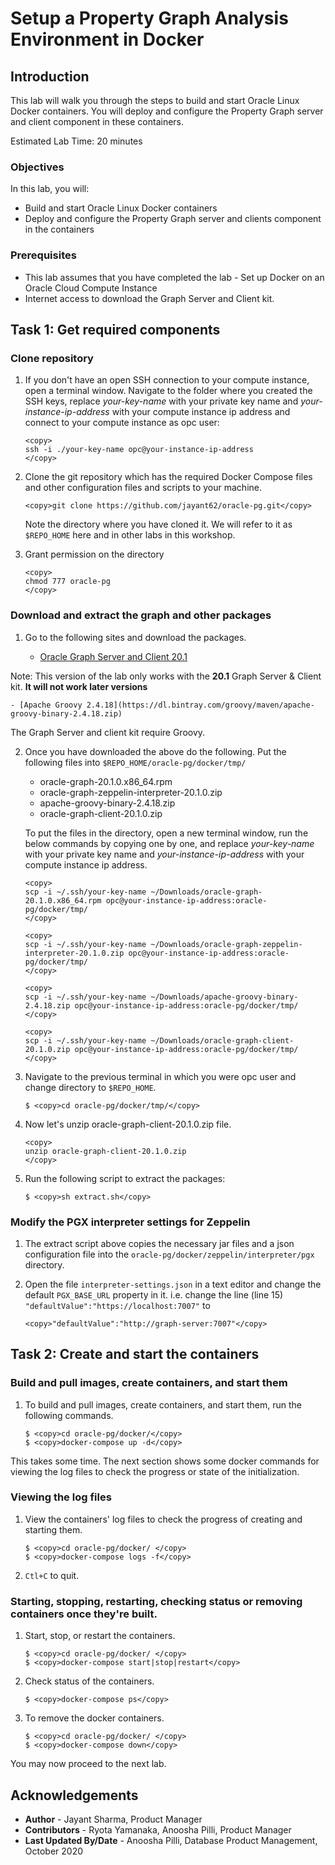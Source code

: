 # Setup a Property Graph Analysis Environment in Docker

## Introduction

This lab will walk you through the steps to build and start Oracle Linux Docker containers. You will deploy and configure the Property Graph server and client component in these containers.

Estimated Lab Time: 20 minutes

### Objectives

In this lab, you will:
* Build and start Oracle Linux Docker containers
* Deploy and configure the Property Graph server and clients component in the containers

### Prerequisites

* This lab assumes that you have completed the lab - Set up Docker on an Oracle Cloud Compute Instance
* Internet access to download the Graph Server and Client kit.

## Task 1: Get required components

### Clone repository

1. If you don't have an open SSH connection to your compute instance, open a terminal window. Navigate to the folder where you created the SSH keys, replace *your-key-name* with your private key name and *your-instance-ip-address* with your compute instance ip address and connect to your compute instance as opc user:

    ```
    <copy>
    ssh -i ./your-key-name opc@your-instance-ip-address
    </copy>
    ```

2. Clone the git repository which has the required Docker Compose files and other configuration files and scripts to your machine.

    ```
    <copy>git clone https://github.com/jayant62/oracle-pg.git</copy>
    ```

    Note the directory where you have cloned it. We will refer to it as `$REPO_HOME` here and in other labs in this workshop.

3. Grant permission on the directory

    ```
    <copy>
    chmod 777 oracle-pg
    </copy>
    ```

### Download and extract the graph and other packages

1. Go to the following sites and download the packages.

    - [Oracle Graph Server and Client 20.1](https://www.oracle.com/database/technologies/spatialandgraph/property-graph-features/graph-server-and-client/graph-server-and-client-downloads.html)

  Note: This version of the lab only works with the **20.1** Graph Server & Client kit. **It will not work later versions**

    - [Apache Groovy 2.4.18](https://dl.bintray.com/groovy/maven/apache-groovy-binary-2.4.18.zip)

  The Graph Server and client kit require Groovy.

2. Once you have downloaded the above do the following.
Put the following files into `$REPO_HOME/oracle-pg/docker/tmp/`

    - oracle-graph-20.1.0.x86_64.rpm
    - oracle-graph-zeppelin-interpreter-20.1.0.zip
    - apache-groovy-binary-2.4.18.zip
    - oracle-graph-client-20.1.0.zip

    To put the files in the directory, open a new terminal window, run the below commands by copying one by one, and replace *your-key-name* with your private key name and *your-instance-ip-address* with your compute instance ip address.

    ```
    <copy>
    scp -i ~/.ssh/your-key-name ~/Downloads/oracle-graph-20.1.0.x86_64.rpm opc@your-instance-ip-address:oracle-pg/docker/tmp/
    </copy>
    ```

    ```
    <copy>
    scp -i ~/.ssh/your-key-name ~/Downloads/oracle-graph-zeppelin-interpreter-20.1.0.zip opc@your-instance-ip-address:oracle-pg/docker/tmp/
    </copy>
    ```

    ```
    <copy>
    scp -i ~/.ssh/your-key-name ~/Downloads/apache-groovy-binary-2.4.18.zip opc@your-instance-ip-address:oracle-pg/docker/tmp/
    </copy>
    ```

    ```
    <copy>
    scp -i ~/.ssh/your-key-name ~/Downloads/oracle-graph-client-20.1.0.zip opc@your-instance-ip-address:oracle-pg/docker/tmp/
    </copy>
    ```

3. Navigate to the previous terminal in which you were opc user and change directory to `$REPO_HOME`.

    ```
    $ <copy>cd oracle-pg/docker/tmp/</copy>
    ```

4. Now let's unzip oracle-graph-client-20.1.0.zip file.

    ```
    <copy>
    unzip oracle-graph-client-20.1.0.zip
    </copy>
    ```

5. Run the following script to extract the packages:

    ```
    $ <copy>sh extract.sh</copy>
    ```

### Modify the PGX interpreter settings for Zeppelin

1. The extract script above copies the necessary jar files and a json configuration file into the `oracle-pg/docker/zeppelin/interpreter/pgx` directory.

2. Open the file `interpreter-settings.json` in a text editor and change the default `PGX_BASE_URL` property in it. i.e. change the line (line 15)
` "defaultValue":"https://localhost:7007" `
to

    ```
    <copy>"defaultValue":"http://graph-server:7007"</copy>
    ```

## Task 2: Create and start the containers

### Build and pull images, create containers, and start them

1. To build and pull images, create containers, and start them, run the following commands.

    ```
    $ <copy>cd oracle-pg/docker/</copy>
    $ <copy>docker-compose up -d</copy>
    ```

  This takes some time. The next section shows some docker commands for viewing the log files to check the progress or state of the initialization.

### Viewing the log files

1. View the containers' log files to check the progress of creating and starting them.

    ```
    $ <copy>cd oracle-pg/docker/ </copy>
    $ <copy>docker-compose logs -f</copy>
    ```

2. `Ctl+C` to quit.

### Starting, stopping, restarting, checking status or removing containers once they're built.

1. Start, stop, or restart the containers.

    ```
    $ <copy>cd oracle-pg/docker/ </copy>
    $ <copy>docker-compose start|stop|restart</copy>
    ```

2. Check status of the containers.

    ```
    $ <copy>docker-compose ps</copy>
    ```

3. To remove the docker containers.

    ```
    $ <copy>cd oracle-pg/docker/ </copy>
    $ <copy>docker-compose down</copy>
    ```

You may now proceed to the next lab.

## Acknowledgements ##

* **Author** - Jayant Sharma, Product Manager
* **Contributors** - Ryota Yamanaka, Anoosha Pilli, Product Manager
* **Last Updated By/Date** - Anoosha Pilli, Database Product Management, October 2020

